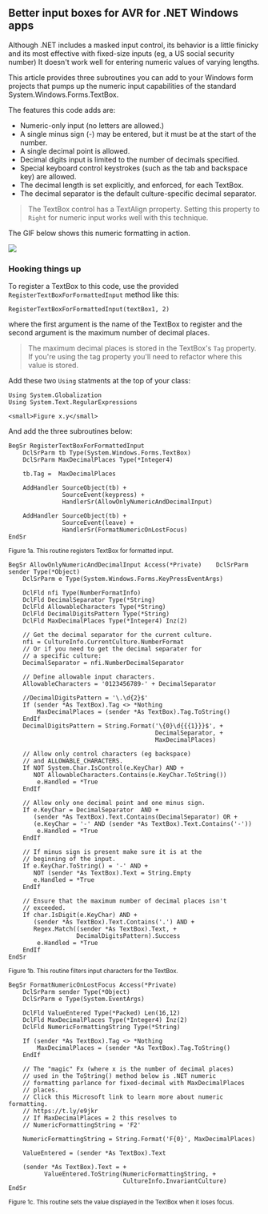 ## Better input boxes for AVR for .NET Windows apps

Although .NET includes a masked input control, its behavior is a little finicky and its most effective with fixed-size inputs (eg, a US social security number) It doesn't work well for entering numeric values of varying lengths.

This article provides three subroutines you can add to your Windows form projects that pumps up the numeric input capabilities of the standard System.Windows.Forms.TextBox. 

The features this code adds are: 

* Numeric-only input (no letters are allowed.) 
* A single minus sign (-) may be entered, but it must be at the start of the number.
* A single decimal point is allowed.
* Decimal digits input is limited to the number of decimals specified.
* Special keyboard control keystrokes (such as the tab and backspace key) are allowed. 
* The decimal length is set explicitly, and enforced, for each TextBox.
* The decimal separator is the default culture-specific decimal separator.

> The TextBox control has a TextAlign prroperty. Setting this property to `Right` for numeric input works well with this technique.

The GIF below shows this numeric formatting in action.

![](https://asna.com/filebin/marketing/article-figures/formatted-numeric-input.gif)

### Hooking things up 

To register a TextBox to this code, use the provided `RegisterTextBoxForFormattedInput` method like this: 

    RegisterTextBoxForFormattedInput(textBox1, 2) 

where the first argument is the name of the TextBox to register and the second argument is the maximum number of decimal places. 

> The maximum decimal places is stored in the TextBox's `Tag` property. If you're using the tag property you'll need to refactor where this value is stored. 

Add these two `Using` statments at the top of your class:

    Using System.Globalization
    Using System.Text.RegularExpressions

    <small>Figure x.y</small>

And add the three subroutines below:

    BegSr RegisterTextBoxForFormattedInput
        DclSrParm tb Type(System.Windows.Forms.TextBox) 
        DclSrParm MaxDecimalPlaces Type(*Integer4) 

        tb.Tag =  MaxDecimalPlaces 

        AddHandler SourceObject(tb) + 
                   SourceEvent(keypress) +
                   HandlerSr(AllowOnlyNumericAndDecimalInput)

        AddHandler SourceObject(tb) + 
                   SourceEvent(leave) +
                   HandlerSr(FormatNumericOnLostFocus)
    EndSr
    

<small>Figure 1a. This routine registers TextBox for formatted input.</small>

    BegSr AllowOnlyNumericAndDecimalInput Access(*Private)    DclSrParm sender Type(*Object)
        DclSrParm e Type(System.Windows.Forms.KeyPressEventArgs)

        DclFld nfi Type(NumberFormatInfo)
        DclFld DecimalSeparator Type(*String) 
        DclFld AllowableCharacters Type(*String) 
        DclFld DecimalDigitsPattern Type(*String) 
        DclFld MaxDecimalPlaces Type(*Integer4) Inz(2) 

        // Get the decimal separator for the current culture.        
        nfi = CultureInfo.CurrentCulture.NumberFormat 
        // Or if you need to get the decimal separater for 
        // a specific culture:
        DecimalSeparator = nfi.NumberDecimalSeparator

        // Define allowable input characters. 
        AllowableCharacters = '0123456789-' + DecimalSeparator 

        //DecimalDigitsPattern = '\.\d{2}$'
        If (sender *As TextBox).Tag <> *Nothing 
            MaxDecimalPlaces = (sender *As TextBox).Tag.ToString()
        EndIf
        DecimalDigitsPattern = String.Format('\{0}\d{{{1}}}$', +
                                             DecimalSeparator, +
                                             MaxDecimalPlaces) 

        // Allow only control characters (eg backspace) 
        // and ALLOWABLE_CHARACTERS.
        If NOT System.Char.IsControl(e.KeyChar) AND + 
           NOT AllowableCharacters.Contains(e.KeyChar.ToString()) 
            e.Handled = *True 
        EndIf 
        
        // Allow only one decimal point and one minus sign.
        If e.KeyChar = DecimalSeparator  AND +
           (sender *As TextBox).Text.Contains(DecimalSeparator) OR +
           (e.KeyChar = '-' AND (sender *As TextBox).Text.Contains('-'))
            e.Handled = *True
        EndIf

        // If minus sign is present make sure it is at the 
        // beginning of the input.
        If e.KeyChar.ToString() = '-' AND +  
           NOT (sender *As TextBox).Text = String.Empty
           e.Handled = *True
        EndIf             
            
        // Ensure that the maximum number of decimal places isn't 
        // exceeded. 
        If char.IsDigit(e.KeyChar) AND +
           (sender *As TextBox).Text.Contains('.') AND + 
           Regex.Match((sender *As TextBox).Text, +
                       DecimalDigitsPattern).Success   
            e.Handled = *True
        EndIf 
    EndSr

<small>Figure 1b. This routine filters input characters for the TextBox.</small>    

    BegSr FormatNumericOnLostFocus Access(*Private) 
        DclSrParm sender Type(*Object)
        DclSrParm e Type(System.EventArgs)
    
        DclFld ValueEntered Type(*Packed) Len(16,12)
        DclFld MaxDecimalPlaces Type(*Integer4) Inz(2) 
        DclFld NumericFormattingString Type(*String)
        
        If (sender *As TextBox).Tag <> *Nothing 
            MaxDecimalPlaces = (sender *As TextBox).Tag.ToString()
        EndIf

        // The "magic" Fx (where x is the number of decimal places)
        // used in the ToString() method below is .NET numeric
        // formatting parlance for fixed-decimal with MaxDecimalPlaces 
        // places. 
        // Click this Microsoft link to learn more about numeric formatting.
        // https://t.ly/e9jkr
        // If MaxDecimalPlaces = 2 this resolves to 
        // NumericFormattingString = 'F2'

        NumericFormattingString = String.Format('F{0}', MaxDecimalPlaces) 
        
        ValueEntered = (sender *As TextBox).Text

        (sender *As TextBox).Text = +
              ValueEntered.ToString(NumericFormattingString, +
                                    CultureInfo.InvariantCulture)
    EndSr

<small>Figure 1c. This routine sets the value displayed in the TextBox when it loses focus.</small>